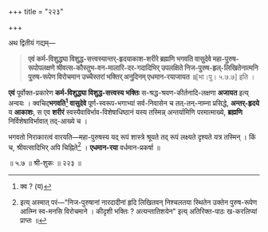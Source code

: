 +++
title = "२२३"

+++

अथ द्वितीयं गद्यम्—


> **एवं कर्म-विशुद्ध्या विशुद्ध-सत्त्वस्यान्तर्-हृदयाकाश-शरीरे ब्रह्मणि भगवति वासुदेवे महा-पुरुष-रूपोपलक्षणे श्रीवत्स-कौस्तुभ-वन-मालारि-दर-गदादिभिर् उपलक्षिते निज-पुरुष-हृल्-लिखितेनात्मनि पुरुष-रूपेण विरोचमान उच्चैस्तरां भक्तिर् अनुदिनम् एधमान-रयाजायत ॥**[भा।पु। ५.७.७] इति ।

**एवं** पूर्वोक्त-प्रकारेण **कर्म-विशुद्ध्या विशुद्ध-सत्त्वस्य भक्तिः** स-श्रद्ध-श्रवण-कीर्तनादि-लक्षणा **अजायत** इत्य् अन्वयः । क्वचिद्**भगवति[^२३१] वासुदेवे** पूर्ण-स्वरूप-भगाभ्यां सर्व-निवासेन च तत्-तन्-नाम्ना प्रसिद्धे, **अन्तर्-हृदये** य **आकाशः**, स एव **शरीरं** स्वस्यैवाविर्भाव-विशेषाधिष्ठानं यस्य तस्मिन्न् अन्तर्यामिणि परमात्माख्ये, **ब्रह्मणि** निर्विशेषाविर्भावात् तद्-आख्ये च । 

[^२३१]:
    क्व ? (य)


भगवतो निराकारत्वं वारयति—महा-पुरुषस्य यद् रूपं शास्त्रे श्रूयते तद् रूपं लक्ष्यते दृश्यते यत्र तस्मिन् । किं च, श्रीवत्सादिभिर् अपि चिह्निते[^२३२] । **एधमान-रया** वर्धमान-प्रकर्षा ॥

[^२३२]:
    इत्य् अस्मात् परं—"निज-पुरुषानां नारदादीनां हृदि लिखितवन् निश्चलतया स्थितेन उक्तेन पुरुष-रूपेण आत्म्नि स्व-मनसि विरोचमाने । कीदृशी भक्तिः ? अत्यन्तातिशयेन" इत्य् अतिरिक्त-पाठः ख-करलिप्यां प्राप्तः ॥


॥ ५.७ ॥ श्री-शुकः ॥ २२३ ॥
